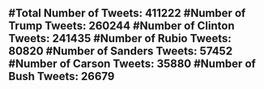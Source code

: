 #Total Number of Tweets: 411222 
#Number of Trump Tweets: 260244
#Number of Clinton Tweets: 241435
#Number of Rubio Tweets: 80820
#Number of Sanders Tweets: 57452
#Number of Carson Tweets: 35880
#Number of Bush Tweets: 26679
---
